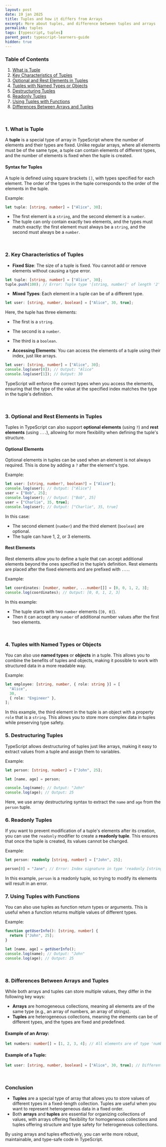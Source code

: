 ```yaml
---
layout: post
date: 19 jan 2025
title: Tuples and how it differs from Arrays
excerpt: More about tuples, and difference between tuples and arrays
permalink: tuples
tags: [typescript, tuples]
parent_post: typescript-learners-guide
hidden: true
---
```


### **Table of Contents**
1. [What is Tuple](#1-what-is-tuple)
2. [Key Characteristics of Tuples](#2-key-characteristics-of-tuples)
3. [Optional and Rest Elements in Tuples](#3-optional-and-rest-elements-in-tuples)
4. [Tuples with Named Types or Objects](#4-tuples-with-named-types-or-objects)
5. [Destructuring Tuples](#5-destructuring-tuples)
6. [Readonly Tuples](#6-readonly-tuples)
7. [Using Tuples with Functions](#7-using-tuples-with-functions)
8. [Differences Between Arrays and Tuples](#8-differences-between-arrays-and-tuples)
<br>
 
### 1. **What is Tuple**

A **tuple** is a special type of array in TypeScript where the number of elements and their types are fixed. Unlike regular arrays, where all elements must be of the same type, a tuple can contain elements of different types, and the number of elements is fixed when the tuple is created.

#### **Syntax for Tuples**

A tuple is defined using square brackets `[]`, with types specified for each element. The order of the types in the tuple corresponds to the order of the elements in the tuple.

Example:

```typescript
let tuple: [string, number] = ["Alice", 30];
```

- The first element is a `string`, and the second element is a `number`.
- The tuple can only contain exactly two elements, and the types must match exactly: the first element must always be a `string`, and the second must always be a `number`.

<br>
 
### 2. **Key Characteristics of Tuples**

- **Fixed Size**: The size of a tuple is fixed. You cannot add or remove elements without causing a type error.

```typescript
let tuple: [string, number] = ["Alice", 30];
tuple.push(100); // Error: Tuple type '[string, number]' of length '2' has no element at index '2'.
```

- **Mixed Types**: Each element in a tuple can be of a different type.

```typescript
let user: [string, number, boolean] = ["Alice", 30, true];
```

Here, the tuple has three elements:

- The first is a `string`.
- The second is a `number`.
- The third is a `boolean`.

- **Accessing Elements**: You can access the elements of a tuple using their index, just like arrays.

```typescript
let user: [string, number] = ["Alice", 30];
console.log(user[0]); // Output: "Alice"
console.log(user[1]); // Output: 30
```

TypeScript will enforce the correct types when you access the elements, ensuring that the type of the value at the specified index matches the type in the tuple's definition.

<br>
 
### 3. **Optional and Rest Elements in Tuples**

Tuples in TypeScript can also support **optional elements** (using `?`) and **rest elements** (using `...`), allowing for more flexibility when defining the tuple's structure.

#### **Optional Elements**

Optional elements in tuples can be used when an element is not always required. This is done by adding a `?` after the element's type.

Example:

```typescript
let user: [string, number?, boolean?] = ["Alice"];
console.log(user); // Output: ["Alice"]
user = ["Bob", 25];
console.log(user); // Output: ["Bob", 25]
user = ["Charlie", 35, true];
console.log(user); // Output: ["Charlie", 35, true]
```

In this case:

- The second element (`number`) and the third element (`boolean`) are optional.
- The tuple can have 1, 2, or 3 elements.

#### **Rest Elements**

Rest elements allow you to define a tuple that can accept additional elements beyond the ones specified in the tuple’s definition. Rest elements are placed after the fixed elements and are prefixed with `...`.

Example:

```typescript
let coordinates: [number, number, ...number[]] = [0, 0, 1, 2, 3];
console.log(coordinates); // Output: [0, 0, 1, 2, 3]
```

In this example:

- The tuple starts with two `number` elements (`[0, 0]`).
- Then it can accept any `number` of additional number values after the first two elements.

<br>
 

### 4. **Tuples with Named Types or Objects**

You can also use **named types** or **objects** in a tuple. This allows you to combine the benefits of tuples and objects, making it possible to work with structured data in a more readable way.

Example:

```typescript
let employee: [string, number, { role: string }] = [
  "Alice",
  30,
  { role: "Engineer" },
];
```

In this example, the third element in the tuple is an object with a property `role` that is a `string`. This allows you to store more complex data in tuples while preserving type safety.
<br>
 
### 5. **Destructuring Tuples**

TypeScript allows destructuring of tuples just like arrays, making it easy to extract values from a tuple and assign them to variables.

Example:

```typescript
let person: [string, number] = ["John", 25];

let [name, age] = person;

console.log(name); // Output: "John"
console.log(age); // Output: 25
```

Here, we use array destructuring syntax to extract the `name` and `age` from the `person` tuple.
<br>
 
### 6. **Readonly Tuples**

If you want to prevent modification of a tuple's elements after its creation, you can use the `readonly` modifier to create a **readonly tuple**. This ensures that once the tuple is created, its values cannot be changed.

Example:

```typescript
let person: readonly [string, number] = ["John", 25];

person[0] = "Jane"; // Error: Index signature in type 'readonly [string, number]' only permits reading.
```

In this example, `person` is a readonly tuple, so trying to modify its elements will result in an error.
<br>
 
### 7. **Using Tuples with Functions**

You can also use tuples as function return types or arguments. This is useful when a function returns multiple values of different types.

Example:

```typescript
function getUserInfo(): [string, number] {
  return ["John", 25];
}

let [name, age] = getUserInfo();
console.log(name); // Output: "John"
console.log(age); // Output: 25
```
<br>
 
### 8. **Differences Between Arrays and Tuples**

While both arrays and tuples can store multiple values, they differ in the following key ways:

- **Arrays** are homogeneous collections, meaning all elements are of the same type (e.g., an array of numbers, an array of strings).
- **Tuples** are heterogeneous collections, meaning the elements can be of different types, and the types are fixed and predefined.

#### Example of an Array:

```typescript
let numbers: number[] = [1, 2, 3, 4]; // All elements are of type 'number'
```

#### Example of a Tuple:

```typescript
let user: [string, number, boolean] = ["Alice", 30, true]; // Different types
```
<br>
 
### **Conclusion**


- **Tuples** are a special type of array that allows you to store values of different types in a fixed-length collection. Tuples are useful when you want to represent heterogeneous data in a fixed order.
- Both **arrays** and **tuples** are essential for organizing collections of values, with arrays offering flexibility for homogeneous collections and tuples offering structure and type safety for heterogeneous collections.

By using arrays and tuples effectively, you can write more robust, maintainable, and type-safe code in TypeScript.
